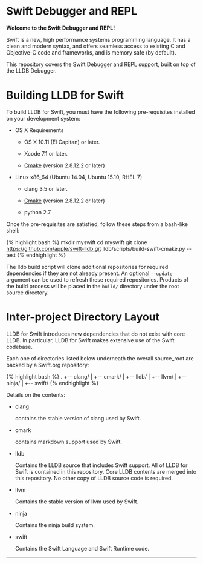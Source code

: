 # Swift Debugger and REPL

**Welcome to the Swift Debugger and REPL!**

Swift is a new, high performance systems programming language.  It has a clean
and modern syntax, and offers seamless access to existing C and Objective-C code
and frameworks, and is memory safe (by default).

This repository covers the Swift Debugger and REPL support, built on
top of the LLDB Debugger.

# Building LLDB for Swift

To build LLDB for Swift, you must have the following pre-requisites
installed on your development system:

* OS X Requirements

  * OS X 10.11 (El Capitan) or later.

  * Xcode 7.1 or later.

  * [Cmake][cmake] (version 2.8.12.2 or later)

* Linux x86_64 (Ubuntu 14.04, Ubuntu 15.10, RHEL 7)

  * clang 3.5 or later.

  * [Cmake][cmake] (version 2.8.12.2 or later)

  * python 2.7

Once the pre-requisites are satisfied, follow these steps from a
bash-like shell:

{% highlight bash %}
mkdir myswift
cd myswift
git clone https://github.com/apple/swift-lldb.git
lldb/scripts/build-swift-cmake.py --test
{% endhighlight %}

The lldb build script will clone additional repositories for required
dependencies if they are not already present. An optional `--update`
argument can be used to refresh these required repositories. Products
of the build process will be placed in the `build/` directory
under the root source directory.

# Inter-project Directory Layout

LLDB for Swift introduces new dependencies that do not exist with
core LLDB. In particular, LLDB for Swift makes extensive use of the
Swift codebase.

Each one of directories listed below underneath the overall
source_root are backed by a Swift.org repository:

{% highlight bash %}
.
+-- clang/
|
+-- cmark/
|
+-- lldb/
|
+-- llvm/
|
+-- ninja/
|
+-- swift/
{% endhighlight %}

Details on the contents:

* clang

  contains the stable version of clang used by Swift.

* cmark

  contains markdown support used by Swift.

* lldb

  Contains the LLDB source that includes Swift support. All of
  LLDB for Swift is contained in this repository. Core LLDB contents
  are merged into this repository. No other copy of LLDB source code
  is required.

* llvm

  Contains the stable version of llvm used by Swift.

* ninja

  Contains the ninja build system.

* swift

  Contains the Swift Language and Swift Runtime code.

_________________________________________________________

[cmake]: https://cmake.org
